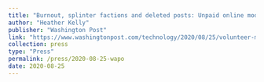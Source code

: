```yaml
---
title: "Burnout, splinter factions and deleted posts: Unpaid online moderators struggle to manage divided communities"
author: "Heather Kelly"
publisher: "Washington Post"
link: "https://www.washingtonpost.com/technology/2020/08/25/volunteer-moderators-2020/"
collection: press
type: "Press"
permalink: /press/2020-08-25-wapo
date: 2020-08-25
---
```


